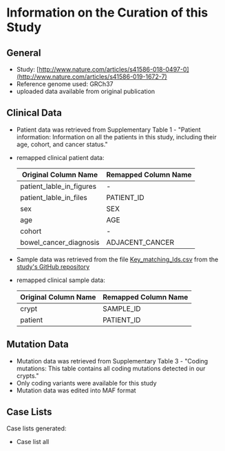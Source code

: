 # **Information on the Curation of this Study**

## General
* Study: [http://www.nature.com/articles/s41586-018-0497-0](http://www.nature.com/articles/s41586-019-1672-7)
* Reference genome used: GRCh37
* uploaded data available from original publication

## Clinical Data
* Patient data was retrieved from Supplementary Table 1 - "Patient information: Information on all the patients in this study, including their age, cohort, and cancer status."
* remapped clinical patient data:

  | Original Column Name | Remapped Column Name|
  |----------------------|---------------------|
  |patient_lable_in_figures|-                  |
  |patient_lable_in_files|PATIENT_ID           |
  |sex                   |SEX                  |
  |age                   |AGE                  |
  |cohort                |-                    |
  |bowel_cancer_diagnosis|ADJACENT_CANCER      |
 
* Sample data was retrieved from the file [Key_matching_Ids.csv](https://github.com/HLee-Six/colon_microbiopsies/blob/master/files_added_post_publication/Key_matching_Ids.csv) from the [study's GitHub repository](https://github.com/HLee-Six/colon_microbiopsies)
* remapped clinical sample data:

  | Original Column Name | Remapped Column Name|
  |----------------------|---------------------|
  |crypt                 |SAMPLE_ID            |
  |patient               |PATIENT_ID           |
 
## Mutation Data
  * Mutation data was retrieved from Supplementary Table 3 - "Coding mutations: This table contains all coding mutations detected in our crypts."
  * Only coding variants were available for this study
  * Mutation data was edited into MAF format

## Case Lists
Case lists generated:
* Case list all